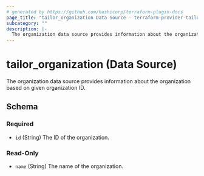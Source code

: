 ```yaml
---
# generated by https://github.com/hashicorp/terraform-plugin-docs
page_title: "tailor_organization Data Source - terraform-provider-tailor"
subcategory: ""
description: |-
  The organization data source provides information about the organization based on given organization ID.
---
```


# tailor_organization (Data Source)

The organization data source provides information about the organization based on given organization ID.



<!-- schema generated by tfplugindocs -->
## Schema

### Required

- `id` (String) The ID of the organization.

### Read-Only

- `name` (String) The name of the organization.
